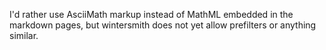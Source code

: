 I'd rather use AsciiMath markup instead of MathML embedded in the markdown pages, but wintersmith does not yet allow prefilters or anything similar.
